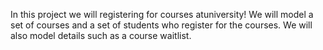 
In this project we will registering for courses atuniversity! 
We will model a set of courses and a set of students who register for the courses. We will also
model details such as a course waitlist. 
